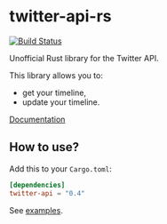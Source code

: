 # twitter-api-rs

[![Build Status](https://travis-ci.org/gifnksm/twitter-api-rs.svg)](https://travis-ci.org/gifnksm/twitter-api-rs)

Unofficial Rust library for the Twitter API.

This library allows you to:

*   get your timeline,
*   update your timeline.

[Documentation](https://docs.rs/twitter-api-rs)

## How to use?

Add this to your `Cargo.toml`:

```toml
[dependencies]
twitter-api = "0.4"
```

See [examples](./examples).
